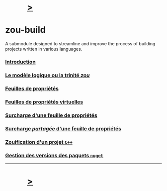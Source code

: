 # &ensp;&emsp;&emsp;[>](doc/introduction.md)

# zou-build

A submodule designed to streamline and improve the process of building projects written in various languages.

### [Introduction](doc/introduction.md)
### [Le modèle logique ou la trinité *zou*](doc/logic-model.md)
### [Feuilles de propriétés](doc/property-sheets.md)
### [Feuilles de propriétés virtuelles](doc/virtual-property-sheets.md)
### [Surcharge d'une feuille de propriétés](doc/property-sheet-overload.md)
### [Surcharge *partagée* d'une feuille de propriétés](doc/property-sheet-shared-overload.md)
### [Zouification d'un projet `C++`](doc/vcxproj-zouification.md)
### [Gestion des versions des paquets `nuget`](doc/cpm.md)

---
# &ensp;&emsp;&emsp;[>](doc/introduction.md)